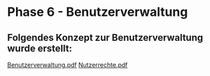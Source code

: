 # Phase 6 - Benutzerverwaltung

## Folgendes Konzept zur Benutzerverwaltung wurde erstellt:

[Benutzerverwaltung.pdf](/phase6/Benutzerverwaltung.pdf)
[Nutzerrechte.pdf](/phase6/Nutzerrechte.pdf)